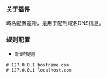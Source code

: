 ### 关于插件

域名配置差距，是用于配制域名DNS信息。

### 规则配置

- 新建规则

```
# 127.0.0.1 hostname.com
# 127.0.0.1 localhost.com
```